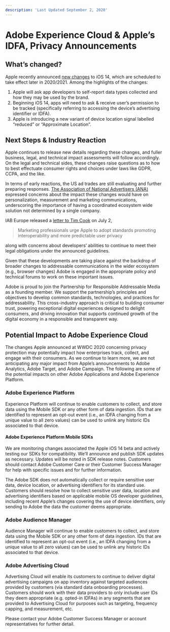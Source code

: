 ```yaml
---
description: 'Last Updated September 2, 2020'
---
```


# Adobe Experience Cloud & Apple’s IDFA, Privacy Announcements

## What’s changed?

Apple recently announced [new changes](https://developer.apple.com/app-store/user-privacy-and-data-use/) to iOS 14, which are scheduled to take effect later in 2020/2021. Among the highlights of the changes:

1. Apple will ask app developers to self-report data types collected and how they may be used by the brand. 
2. Beginning iOS 14, apps will need to ask & receive user’s permission to be tracked \(specifically referring to accessing the device’s advertising identifier or IDFA\). 
3. Apple is introducing a new variant of device location signal labelled “reduced” or “Approximate Location”.

## Next Steps & Industry Reaction

Apple continues to release new details regarding these changes, and fuller business, legal, and technical impact assessments will follow accordingly. On the legal and technical sides, these changes raise questions as to how to best effectuate consumer rights and choices under laws like GDPR, CCPA, and the like.

In terms of early reactions, the US ad trades are still evaluating and further preparing responses. [The Association of National Advertisers \(ANA\)](https://www.ana.net/content/show/id/60948) expressed concerns about the impact these changes would have on personalization, measurement and marketing communications, underscoring the importance of having a coordinated ecosystem wide solution not determined by a single company.

IAB Europe released a [letter to Tim Cook](https://iabeurope.eu/all-news/marketing-professionals-urge-apple-to-adopt-standards-promoting-interoperability-and-more-predictable-user-privacy/) on July 2,

> Marketing professionals urge Apple to adopt standards promoting interoperability and more predictable user privacy

along with concerns about developers’ abilities to continue to meet their legal obligations under the announced guidelines.

Given that these developments are taking place against the backdrop of broader changes to addressable communications in the wider ecosystem \(e.g., browser changes\) Adobe is engaged in the appropriate policy and technical forums to work on these important issues.

Adobe is proud to join the Partnership for Responsible Addressable Media as a founding member. We support the partnership’s principles and objectives to develop common standards, technologies, and practices for addressability. This cross-industry approach is critical to building consumer trust, powering exceptional digital experiences designed to delight consumers, and driving innovation that supports continued growth of the digital economy in a responsible and transparent way.

## **Potential Impact to Adobe Experience Cloud**

The changes Apple announced at WWDC 2020 concerning privacy protection may potentially impact how enterprises track, collect, and engage with their consumers. As we continue to learn more, we are not anticipating any major impact from Apple’s announcements to Adobe Analytics, Adobe Target, and Adobe Campaign. The following are some of the potential impacts on other Adobe Applications and Adobe Experience Platform.

### Adobe Experience Platform

Experience Platform will continue to enable customers to collect, and store data using the Mobile SDK or any other form of data ingestion. IDs that are identified to represent an opt-out event \(i.e., an IDFA changing from a unique value to all zero values\) can be used to unlink any historic IDs associated to that device.

#### Adobe Experience Platform Mobile SDKs

We are monitoring changes associated the Apple iOS 14 beta and actively testing our SDKs for compatibility. We’ll announce and publish SDK updates as necessary. Updates will be noted in SDK release notes. Customers should contact Adobe Customer Care or their Customer Success Manager for help with specific issues and for further information.

The Adobe SDK does not automatically collect or require sensitive user data, device location, or advertising identifiers for its standard use. Customers should resolve how to collect sensitive user data, location and advertising identifiers based on applicable mobile OS developer guidelines, including recent Apple’s changes covering the use of device identifiers, only sending to Adobe the data the customer deems appropriate.

### Adobe Audience Manager

Audience Manager will continue to enable customers to collect, and store data using the Mobile SDK or any other form of data ingestion. IDs that are identified to represent an opt-out event \(i.e., an IDFA changing from a unique value to all zero values\) can be used to unlink any historic IDs associated to that device.

### Adobe Advertising Cloud

Advertising Cloud will enable its customers to continue to deliver digital advertising campaigns on app inventory against targeted audiences provided by customers \(via standard data onboarding processes\). Customers should work with their data providers to only include user IDs they deem appropriate \(e.g. opted-in IDFAs\) in any segments that are provided to Advertising Cloud for purposes such as targeting, frequency capping, and measurement, etc.

Please contact your Adobe Customer Success Manager or account representatives for further detail.

